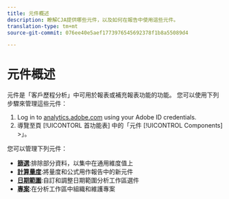 ```yaml
---
title: 元件概述
description: 瞭解CJA提供哪些元件，以及如何在報告中使用這些元件。
translation-type: tm+mt
source-git-commit: 076ee40e5aef1773976545692378f1b8a55089d4

---
```



# 元件概述

元件是「客戶歷程分析」中可用於報表或補充報表功能的功能。 您可以使用下列步驟來管理這些元件：

1. Log in to [analytics.adobe.com](https://analytics.adobe.com) using your Adobe ID credentials.
2. 導覽至頁 [!UICONTORL 首功能表] 中的「元件 [!UICONTROL Components] >」。

您可以管理下列元件：

* [**篩選&#x200B;**](filters/filters-overview.md):排除部分資料，以集中在通用維度值上
* [**計算量度&#x200B;**](calc-metrics/calc-metr-overview.md):將量度和公式用作報告中的新元件
* [**日期範圍&#x200B;**](date-ranges/overview.md):自訂和調整日期範圍分析工作區選件
* [**專案&#x200B;**](projects/overview.md):在分析工作區中組織和維護專案
